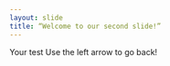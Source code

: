 ```yaml
---
layout: slide
title: “Welcome to our second slide!”
---
```

Your test
Use the left arrow to go back!
 
